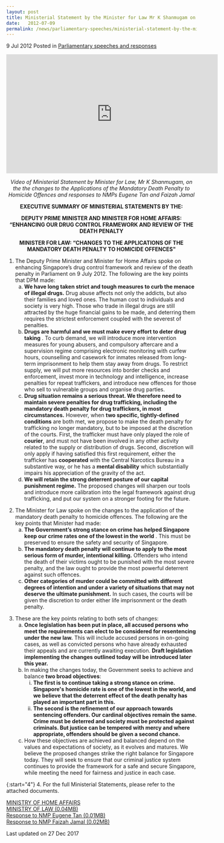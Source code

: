 ```yaml
---
layout: post
title: Ministerial Statement by the Minister for Law Mr K Shanmugam on the changes to the Applications of the Mandatory Death Penalty to Homicide Offences
date:   2012-07-09
permalink: /news/parliamentary-speeches/ministerial-statement-by-the-minister-for-law-mr-k-shanmugam-on-the-changes-to-the-applications-of
---
```


9 Jul 2012 Posted in [Parliamentary speeches and responses](/news/parliamentary-speeches) 

<div class="bp-youtube">
<iframe title="video: Statement on changes to the Applications of the Mandatory Death Penalty to Homicide Offences" width="560" height="315" src="https://www.youtube.com/embed/5n0jvzU0_zk" frameborder="0" allow="accelerometer; autoplay; encrypted-media; gyroscope; picture-in-picture" allowfullscreen></iframe>
</div>


<p style="text-align: center"><i>Video of Ministerial Statement by Minister for Law, Mr K Shanmugam, on the the changes to the Applications of the Mandatory Death Penalty to Homicide Offences and responses to NMPs Eugene Tan and Faizah Jamal</i></p>

<p style="text-align: center"><strong>EXECUTIVE SUMMARY OF MINISTERIAL STATEMENTS BY THE:</strong></p>

<p style="text-align: center"><strong>DEPUTY PRIME MINISTER AND MINISTER FOR HOME AFFAIRS: “ENHANCING OUR DRUG CONTROL FRAMEWORK AND REVIEW OF THE DEATH PENALTY</strong></p>

<p style="text-align: center"><strong>MINISTER FOR LAW: “CHANGES TO THE APPLICATIONS OF THE MANDATORY DEATH PENALTY TO HOMICIDE OFFENCES"</strong></p>

<ol>
<li>The Deputy Prime Minister and Minister for Home Affairs spoke on enhancing Singapore’s drug control framework and review of the death penalty in Parliament on 9 July 2012. The following are the key points that DPM made:

<ol style="list-style-type: lower-alpha">

<li><strong>We have long taken strict and tough measures to curb the menace of illegal drugs.</strong> Drug abuse affects not only the addicts, but also their families and loved ones. The human cost to individuals and society is very high. Those who trade in illegal drugs are still attracted by the huge financial gains to be made, and deterring them requires the strictest enforcement coupled with the severest of penalties. </li>

<li><strong>Drugs are harmful and we must make every effort to deter drug taking</strong> . To curb demand, we will introduce more intervention measures for young abusers, and compulsory aftercare and a supervision regime comprising electronic monitoring with curfew hours, counselling and casework for inmates released from long-term imprisonment to help them stay away from drugs. To restrict supply, we will put more resources into border checks and enforcement, invest more in technology and intelligence, increase penalties for repeat traffickers, and introduce new offences for those who sell to vulnerable groups and organise drug parties. </li>

<li><strong>Drug situation remains a serious threat. We therefore need to maintain severe penalties for drug trafficking, including the mandatory death penalty for drug traffickers, in most circumstances.</strong> However, when <strong>two specific, tightly-defined conditions</strong> are both met, we propose to make the death penalty for trafficking no longer mandatory, but to be imposed at the discretion of the courts. First, the trafficker must have only played the role of <strong>courier</strong>, and must not have been involved in any other activity related to the supply or distribution of drugs. Second, discretion will only apply if having satisfied this first requirement, either the trafficker has <strong>cooperated</strong> with the Central Narcotics Bureau in a substantive way, or he has a <strong>mental disability</strong> which substantially impairs his appreciation of the gravity of the act. </li>
                                                                                                                         
<li><strong>We will retain the strong deterrent posture of our capital punishment regime.</strong> The proposed changes will sharpen our tools and introduce more calibration into the legal framework against drug trafficking, and put our system on a stronger footing for the future. </li>

</ol>

</li>

</ol>


<ol start="2">
<li>The Minister for Law spoke on the changes to the application of the mandatory death penalty to homicide offences. The following are the key points that Minister had made:

<ol style="list-style-type: lower-alpha">
<li><strong>The Government’s strong stance on crime has helped Singapore keep our crime rates one of the lowest in the world</strong> . This must be preserved to ensure the safety and security of Singapore. </li>

<li><strong>The mandatory death penalty will continue to apply to the most serious form of murder, intentional killing.</strong>  Offenders who intend the death of their victims ought to be punished with the most severe penalty, and the law ought to provide the most powerful deterrent against such offences. </li>

<li><strong>Other categories of murder could be committed with different degrees of intention and under a variety of situations that may not deserve the ultimate punishment.</strong> In such cases, the courts will be given the discretion to order either life imprisonment or the death penalty. </li>
</ol>
</li>
</ol>



<ol start="3">
<li>These are the key points relating to both sets of changes:

<ol style="list-style-type: lower-alpha">

<li> <strong>Once legislation has been put in place, all accused persons who meet the requirements can elect to be considered for resentencing under the new law.</strong>  This will include accused persons in on-going cases, as well as convicted persons who have already exhausted their appeals and are currently awaiting execution. <strong>Draft legislation implementing the changes outlined today will be introduced later this year.</strong></li>
<li> In making the changes today, the Government seeks to achieve and balance <strong>two broad objectives</strong>:

<ol style="list-style-type: lower-roman">
<li><strong>The first is to continue taking a strong stance on crime. Singapore's homicide rate is one of the lowest in the world, and we believe that the  deterrent effect of the death penalty has played an important part in this. </strong>
</li>

<li><strong> The second is the refinement of our approach towards sentencing  offenders. Our cardinal objectives remain the same. Crime must be deterred and society must be protected against criminals.  But justice can be tempered with mercy and where appropriate, offenders should be given a second chance.</strong></li>
</ol>

</li>
<li> How these objectives are achieved and balanced depend on the values and expectations of society, as it evolves and matures. We believe the proposed changes strike the right balance for Singapore today. They will seek to ensure that our criminal justice system continues to provide the framework for a safe and secure Singapore, while meeting the need for fairness and justice in each case. </li>
</ol>
</li>
</ol>

{:start="4"}
4. For the full Ministerial Statements, please refer to the attached documents.

[MINISTRY OF HOME AFFAIRS](http://www.mha.gov.sg/news_details.aspx?nid=MjUzMg%3d%3d-N4I1YQwYBNE%3d)  
[MINISTRY OF LAW (0.04MB)](/files/news/parliamentary-speeches/2012/07/linkclick4dc3.pdf)  
[Response to NMP Eugene Tan (0.01MB)](/files/news/parliamentary-speeches/2012/07/linkclickc273.pdf)  
[Response to NMP Faizah Jamal (0.02MB)](/files/news/parliamentary-speeches/2012/07/linkclick31fb.pdf)

<p class="right-side-updated">Last updated on 27 Dec 2017</p> 
